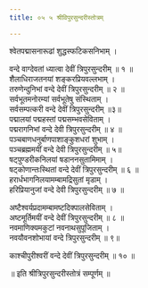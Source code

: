 ```yaml
---
title: ०५ ५ श्रीविपुरसुन्दरीस्तोत्रम्

---
```

 श्वेतपद्मासनारूढां शुद्धस्फटिकसनिभाम् ।  

वन्दे वाग्देवतां ध्यात्वा देवीं त्रिपुरसुन्दरीम् ॥ १ ॥  
शैलाधिराजतनयां शङ्करप्रियवल्लभाम् ।  
तरुणेन्दुनिभां वन्दे देवीं त्रिपुरसुन्दरीम् ॥ २ ॥  
सर्वभूतमनोरम्यां सर्वभूतेषु संस्थिताम् ।  
सर्वसम्पत्करी वन्दे देवीं त्रिपुरसुन्दरीम् ॥३॥  
पद्मालयां पद्महस्तां पद्मसम्भवसेविताम् ।  
पद्मरागनिभां वन्दे देवी त्रिपुरसुन्दरीम् ॥ ४ ॥  
पञ्चबाणधनुर्बाणपाशाङ्कुशधरां शुभाम् ।  
पञ्चब्रह्ममयीं वन्दे देवी त्रिपुरसुन्दरीम् ॥ ५॥  
षट्पुण्डरीकनिलयां षडाननसुतामिमाम् ।  
षट्कोणान्तःस्थितां वन्दे देवीं त्रिपुरसुन्दरीम् ॥ ६ ॥  
हरार्धभागनिलयामम्बामद्रिसुतां मृडाम् ।  
हरिप्रियानुजां वन्दे देवी त्रिपुरसुन्दरीम् ॥ ७ ॥  

अष्टैश्वर्यप्रदामम्बामष्टदिक्पालसेविताम् ।  
अष्टमूर्तिमयीं वन्दे देवीं त्रिपुरसुन्दरीम् ॥ ८ ॥  
नवमाणिक्यमकुटां नवनाथसुपूजिताम् ।  
नवयौवनशोभायां वन्दे त्रिपुरसुन्दरीम् ॥ ९॥  

काश्चीपुरीश्वरीं वन्दे देवीं त्रिपुरसुन्दरीम् ॥ १० ॥  

॥ इति श्रीत्रिपुरसुन्दरीस्तोत्रं सम्पूर्णम् ॥  